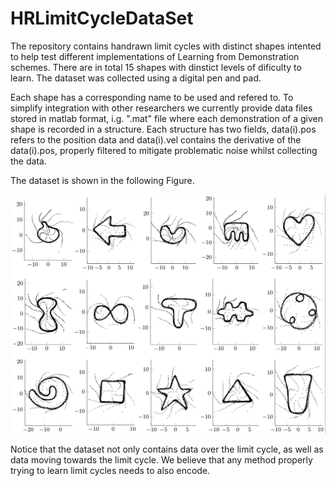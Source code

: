 # HRLimitCycleDataSet

The repository contains handrawn limit cycles with distinct shapes intented to help test different implementations of Learning from Demonstration schemes. There are in total 15 shapes with dinstict levels of dificulty to learn. The dataset was collected using a digital pen and pad. 

Each shape has a corresponding name to be used and refered to. To simplify integration with other researchers we currently provide data files stored in matlab format, i.g. ".mat" file where each demonstration of a given shape is recorded in a structure. Each structure has two fields, data(i).pos refers to the position data and data(i).vel contains the derivative of the data(i).pos, properly filtered to mitigate problematic noise whilst collecting the data.  

The dataset is shown in the following Figure.

![image](images/shapes.png)

Notice that the dataset not only contains data over the limit cycle, as well as data moving towards the limit cycle. We believe that any method properly trying to learn limit cycles needs to also encode.